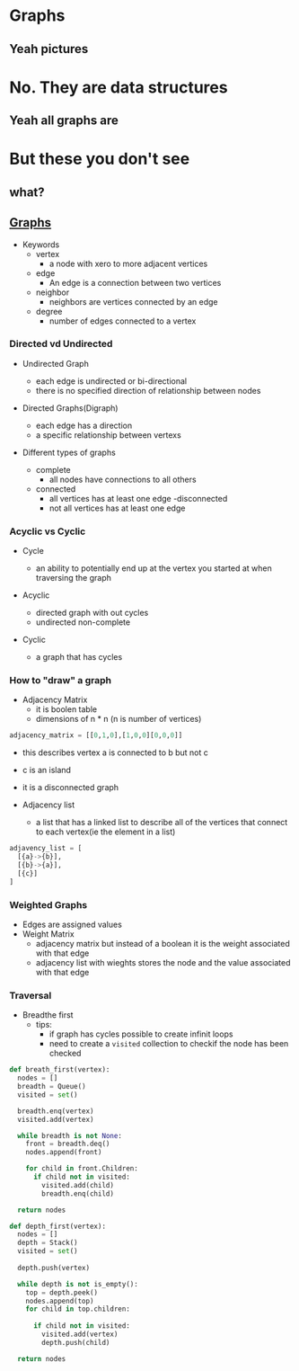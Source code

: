# Graphs
## Yeah pictures
# No. They are data structures
## Yeah all graphs are
# But these you don't see
## what?

## [Graphs](https://codefellows.github.io/common_curriculum/data_structures_and_algorithms/Code_401/class-35/resources/graphs.html)

- Keywords
  - vertex
    - a node with xero to more adjacent vertices
  - edge
    - An edge is a connection between two vertices
  - neighbor
    - neighbors are vertices connected by an edge
  - degree
    - number of edges connected to a vertex

### Directed vd Undirected
  - Undirected Graph
    - each edge is undirected or bi-directional
    - there is no specified direction of relationship between nodes

  - Directed Graphs(Digraph)
    - each edge has a direction
    - a specific relationship between vertexs

  - Different types of graphs
    - complete
      - all nodes have connections to all others
    - connected
      - all vertices has at least one edge
    -disconnected
      - not all vertices has at least one edge
    
### Acyclic vs Cyclic
  - Cycle
    - an ability to potentially end up at the vertex you started at when traversing the graph

  - Acyclic
    - directed graph with out cycles
    - undirected non-complete

  - Cyclic
    - a graph that has cycles

### How to "draw" a graph
- Adjacency Matrix
  - it is boolen table
  - dimensions of n * n (n is number of vertices)
``` python
adjacency_matrix = [[0,1,0],[1,0,0][0,0,0]]
```
  - this describes vertex a is connected to b but not c
  - c is an island
  - it is a disconnected graph

- Adjacency list
  - a list that has a linked list to describe all of the vertices that connect to each vertex(ie the element in a list)

```python
adjavency_list = [
  [{a}->{b}],
  [{b}->{a}],
  [{c}]
]
```

### Weighted Graphs
- Edges are assigned values
- Weight Matrix
  - adjacency matrix but instead of a boolean it is the weight associated with that edge
  - adjacency list with wieghts stores the node and the value associated with that edge

### Traversal
- Breadthe first
  - tips:
    - if graph has cycles possible to create infinit loops
    - need to create a `visited` collection to  checkif the node has been checked
    
``` python
def breath_first(vertex):
  nodes = []
  breadth = Queue()
  visited = set()

  breadth.enq(vertex)
  visited.add(vertex)

  while breadth is not None:
    front = breadth.deq()
    nodes.append(front)

    for child in front.Children:
      if child not in visited:
        visited.add(child)
        breadth.enq(child)

  return nodes
```
```python
def depth_first(vertex):
  nodes = []
  depth = Stack()
  visited = set()
  
  depth.push(vertex)

  while depth is not is_empty():
    top = depth.peek()
    nodes.append(top)
    for child in top.children:
      
      if child not in visited:
        visited.add(vertex)
        depth.push(child)

  return nodes
```
